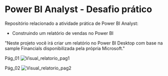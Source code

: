 # Power BI Analyst - Desafio prático

Repositório relacionado a atividade prática de Power BI Analyst:

- Construindo um relatório de vendas no Power BI

"Neste projeto você irá criar um relatório no Power BI Desktop com base na sample Financials disponibilizada pela própria Microsoft."

Pág_01
![Visual_relatorio_pag1](https://github.com/hlctr/Desafio-de-Projetos_DIO/assets/168038168/661c110c-3aea-4fc5-96e9-7bfae881c6c3)

Pág_02
![Visual_relatorio_pag2](https://github.com/hlctr/Desafio-de-Projetos_DIO/assets/168038168/6b6f0259-29ad-4e66-a5ce-796910469968)
